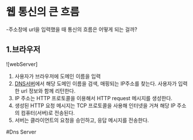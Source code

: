 웹 통신의 큰 흐름
===========
-주소창에 url을 입력했을 때 통신의 흐름은 어떻게 되는 걸까?

1.브라우저
----------
![webServer]
1. 사용자가 브라우저에 도메인 이름을 입력
2. [DNS서버](#dns-server)에서 해당 도메인 이름을 검색, 매핑되는 IP주소를 찾는다.
   사용자가 입력한 url 정보와 함께 리턴한다.
3. IP 주소는 HTTP 프로토콜을 이용해서 HTTP request 메시지를 생성한다.
4. 생성된 HTTP 요청 메시지는 TCP 프로토콜을 사용해 인터넷을 거쳐 해당 IP 주소의 컴퓨터(서버)로 전송된다.
5. 서버는 클라이언트의 요청을 승인하고, 응답 메시지를 전송한다.

#Dns Server
